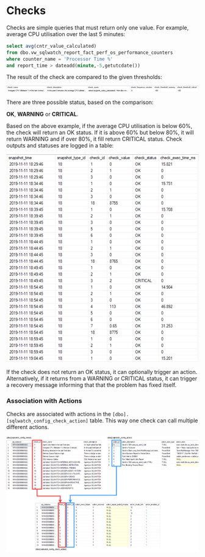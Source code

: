 # Checks

Checks are simple queries that must return only one value. For example, average CPU utilisation over the last 5 minutes:

```sql
select avg(cntr_value_calculated) 
from dbo.vw_sqlwatch_report_fact_perf_os_performance_counters
where counter_name = 'Processor Time %'
and report_time > dateadd(minute,-5,getutcdate())
```

The result of the check are compared to the given thresholds:

![](../../.gitbook/assets/image%20%2830%29.png)

There are three possible status, based on the comparison:

**OK**, **WARNING** or **CRITICAL**.

Based on the above example, if the average CPU utilisation is below 60%, the check will return an OK status. If it is above 60% but below 80%, it will return WARNING and if over 80%, it fill return CRITICAL status. Check outputs and statuses are logged in a table:

![\[dbo\].\[sqlwatch\_logger\_check\]](../../.gitbook/assets/image%20%2835%29.png)

If the check does not return an OK status, it can optionally trigger an action. Alternatively, if it returns from a WARNING or CRITICAL status, it can trigger a recovery message informing that that the problem has fixed itself. 

### Association with Actions

Checks are associated with actions in the `[dbo].[sqlwatch_config_check_action]` table. This way one check can call multiple different actions.

![](../../.gitbook/assets/image%20%2824%29.png)





